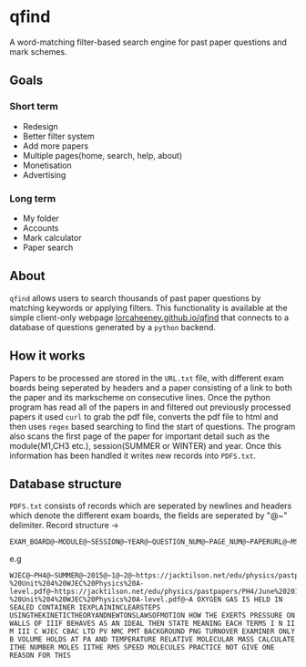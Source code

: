 # qfind
A word-matching filter-based search engine for past paper questions and mark schemes.
## Goals
### Short term
- Redesign
- Better filter system
- Add more papers
- Multiple pages(home, search, help, about)
- Monetisation
- Advertising
### Long term
- My folder
- Accounts
- Mark calculator
- Paper search
## About
`qfind` allows users to search thousands of past paper questions by matching keywords or applying filters.
This functionality is available at the simple client-only webpage [lorcaheeney.github.io/qfind](https://lorcaheeney.github.io/qfind)
that connects to a database of questions generated by a `python` backend.

## How it works
Papers to be processed are stored in the `URL.txt` file, with different exam boards being seperated by headers and a paper consisting of a link
to both the paper and its markscheme on consecutive lines. Once the python program has read all of the papers in and filtered out previously processed papers
it used `curl` to grab the pdf file, converts the pdf file to html and then uses `regex` based searching to find the start of questions. The program also scans the first page of the paper
for important detail such as the module(M1,CH3 etc.), session(SUMMER or WINTER) and year. Once this information has been handled it writes new records into `PDFS.txt`.

## Database structure
`PDFS.txt` consists of records which are seperated by newlines and headers which denote the different exam boards, the fields are seperated by "@~" delimiter.
Record structure -> 
```
EXAM_BOARD@~MODULE@~SESSION@~YEAR@~QUESTION_NUM@~PAGE_NUM@~PAPERURL@~MSURL@~KEYWORDS
```
e.g
```
WJEC@~PH4@~SUMMER@~2015@~1@~2@~https://jacktilson.net/edu/physics/pastpapers/PH4/June%202015%20QP%20-%20Unit%204%20WJEC%20Physics%20A-level.pdf@~https://jacktilson.net/edu/physics/pastpapers/PH4/June%202015%20MS%20-%20Unit%204%20WJEC%20Physics%20A-level.pdf@~A OXYGEN GAS IS HELD IN SEALED CONTAINER IEXPLAININCLEARSTEPS USINGTHEKINETICTHEORYANDNEWTONSLAWSOFMOTION HOW THE EXERTS PRESSURE ON WALLS OF IIIF BEHAVES AS AN IDEAL THEN STATE MEANING EACH TERMS I N II M III C WJEC CBAC LTD PV NMC PMT BACKGROUND PNG TURNOVER EXAMINER ONLY B VOLUME HOLDS AT PA AND TEMPERATURE RELATIVE MOLECULAR MASS CALCULATE ITHE NUMBER MOLES IITHE RMS SPEED MOLECULES PRACTICE NOT GIVE ONE REASON FOR THIS

```
